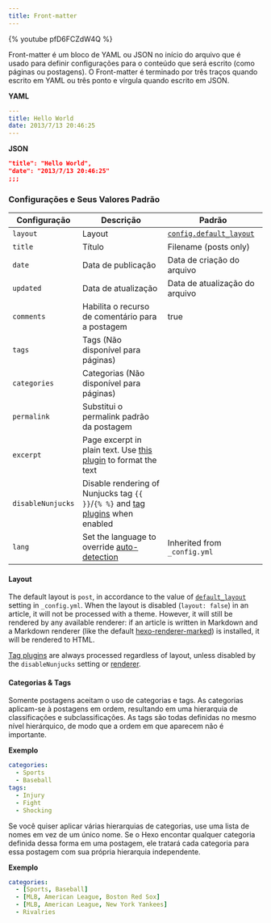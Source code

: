```yaml
---
title: Front-matter
---
```


{% youtube pfD6FCZdW4Q %}

Front-matter é um bloco de YAML ou JSON no início do arquivo que é usado para definir configurações para o conteúdo que será escrito (como páginas ou postagens). O Front-matter é terminado por três traços quando escrito em YAML ou três ponto e vírgula quando escrito em JSON.

**YAML**

```yaml
---
title: Hello World
date: 2013/7/13 20:46:25
---
```

**JSON**

```json
"title": "Hello World",
"date": "2013/7/13 20:46:25"
;;;
```

### Configurações e Seus Valores Padrão

| Configuração      | Descrição                                                                                           | Padrão                                                       |
| ----------------- | --------------------------------------------------------------------------------------------------- | ------------------------------------------------------------ |
| `layout`          | Layout                                                                                              | [`config.default_layout`](/pt-br/docs/configuration#Escrita) |
| `title`           | Título                                                                                              | Filename (posts only)                                        |
| `date`            | Data de publicação                                                                                  | Data de criação do arquivo                                   |
| `updated`         | Data de atualização                                                                                 | Data de atualização do arquivo                               |
| `comments`        | Habilita o recurso de comentário para a postagem                                                    | true                                                         |
| `tags`            | Tags (Não disponível para páginas)                                                                  |
| `categories`      | Categorias (Não disponível para páginas)                                                            |
| `permalink`       | Substitui o permalink padrão da postagem                                                            |
| `excerpt`         | Page excerpt in plain text. Use [this plugin](/docs/tag-plugins#Post-Excerpt) to format the text    |
| `disableNunjucks` | Disable rendering of Nunjucks tag `{{ }}`/`{% %}` and [tag plugins](/docs/tag-plugins) when enabled |
| `lang`            | Set the language to override [auto-detection](/docs/internationalization#Path)                      | Inherited from `_config.yml`                                 |

#### Layout

The default layout is `post`, in accordance to the value of [`default_layout`](/docs/configuration#Writing) setting in `_config.yml`. When the layout is disabled (`layout: false`) in an article, it will not be processed with a theme. However, it will still be rendered by any available renderer: if an article is written in Markdown and a Markdown renderer (like the default [hexo-renderer-marked](https://github.com/hexojs/hexo-renderer-marked)) is installed, it will be rendered to HTML.

[Tag plugins](/docs/tag-plugins) are always processed regardless of layout, unless disabled by the `disableNunjucks` setting or [renderer](/api/renderer#Disable-Nunjucks-tags).

#### Categorias & Tags

Somente postagens aceitam o uso de categorias e tags. As categorias aplicam-se à postagens em ordem, resultando em uma hierarquia de classificações e subclassificações. As tags são todas definidas no mesmo nível hierárquico, de modo que a ordem em que aparecem não é importante.

**Exemplo**

```yaml
categories:
  - Sports
  - Baseball
tags:
  - Injury
  - Fight
  - Shocking
```

Se você quiser aplicar várias hierarquias de categorias, use uma lista de nomes em vez de um único nome. Se o Hexo encontar qualquer categoria definida dessa forma em uma postagem, ele tratará cada categoria para essa postagem com sua própria hierarquia independente.

**Exemplo**

```yaml
categories:
  - [Sports, Baseball]
  - [MLB, American League, Boston Red Sox]
  - [MLB, American League, New York Yankees]
  - Rivalries
```
